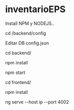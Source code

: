# inventarioEPS

Install NPM y NODEJS..

cd /backend/config

Editar DB config.json 
  

cd backend/

npm install

npm start

cd frontend/

npm install

ng serve --host ip --port 4002



